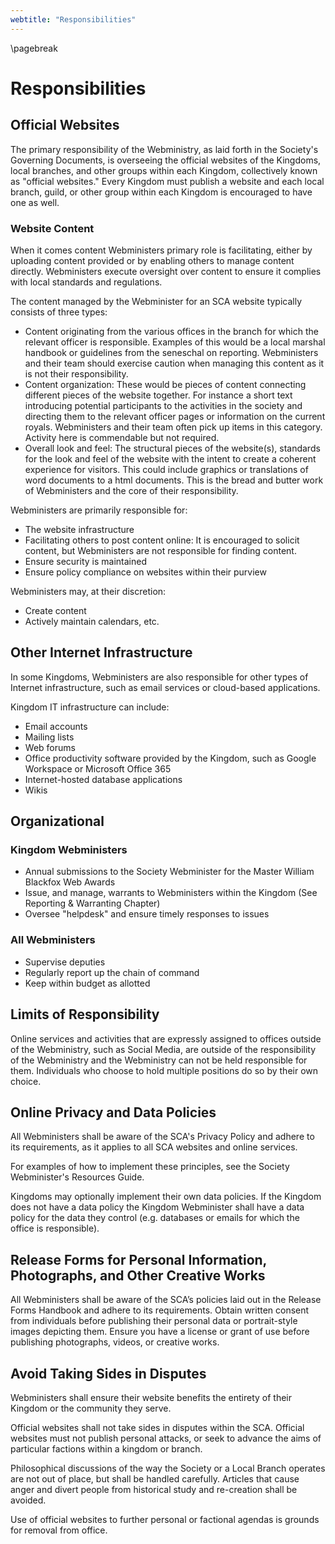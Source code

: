 ```yaml
---
webtitle: "Responsibilities"
---
```

\pagebreak

# Responsibilities

## Official Websites

The primary responsibility of the Webministry, as laid forth in the Society's Governing Documents, is overseeing the official websites of the Kingdoms, local branches, and other groups within each Kingdom, collectively known as "official websites."  Every Kingdom must publish a website and each local branch, guild, or other group within each Kingdom is encouraged to have one as well.

### Website Content

When it comes content Webministers primary role is facilitating, either by uploading content provided or by enabling others to manage content directly. Webministers execute oversight over content to ensure it complies with local standards and regulations. 

The content managed by the Webminister for an SCA website typically consists of three types:

* Content originating from the various offices in the branch for which the relevant officer is responsible. Examples of this would be a local marshal handbook or guidelines from the seneschal on reporting. Webministers and their team should exercise caution when managing this content as it is not their responsibility.
* Content organization: These would be pieces of content connecting different pieces of the website together. For instance a short text introducing potential participants to the activities in the society and directing them to the relevant officer pages or information on the current royals. Webministers and their team often pick up items in this category. Activity here is commendable but not required. 
* Overall look and feel: The structural pieces of the website(s), standards for the look and feel of the website with the intent to create a coherent experience for visitors. This could include graphics or translations of word documents to a html documents. This is the bread and butter work of Webministers and the core of their responsibility.

Webministers are primarily responsible for:

- The website infrastructure
- Facilitating others to post content online: It is encouraged to solicit content, but Webministers are not responsible for finding content.
- Ensure security is maintained
- Ensure policy compliance on websites within their purview

Webministers may, at their discretion:

- Create content
- Actively maintain calendars, etc.

## Other Internet Infrastructure

In some Kingdoms, Webministers are also responsible for other types of Internet infrastructure, such as email services or cloud-based applications. 

Kingdom IT infrastructure can include:

* Email accounts
* Mailing lists
* Web forums
* Office productivity software provided by the Kingdom, such as Google Workspace or Microsoft Office 365
* Internet-hosted database applications
* Wikis

## Organizational

### Kingdom Webministers
* Annual submissions to the Society Webminister for the Master William Blackfox Web Awards
* Issue, and manage, warrants to Webministers within the Kingdom (See Reporting & Warranting Chapter)
* Oversee "helpdesk" and ensure timely responses to issues

### All Webministers
* Supervise deputies
* Regularly report up the chain of command
* Keep within budget as allotted

## Limits of Responsibility

Online services and activities that are expressly assigned to offices outside of the Webministry, such as Social Media, are outside of the responsibility of the Webministry and the Webministry can not be held responsible for them.  Individuals who choose to hold multiple positions do so by their own choice.

## Online Privacy and Data Policies

All Webministers shall be aware of the SCA's Privacy Policy and adhere to its requirements, as it applies to all SCA websites and online services.

For examples of how to implement these principles, see the Society Webminister's Resources Guide.

Kingdoms may optionally implement their own data policies. If the Kingdom does not have a data policy the Kingdom Webminister shall have a data policy for the data they control (e.g. databases or emails for which the office is responsible). 

## Release Forms for Personal Information, Photographs, and Other Creative Works

All Webministers shall be aware of the SCA’s policies laid out in the Release Forms Handbook and adhere to its requirements. Obtain written consent from individuals before publishing their personal data or portrait-style images depicting them. Ensure you have a license or grant of use before publishing photographs, videos, or creative works.

## Avoid Taking Sides in Disputes

Webministers shall ensure their website benefits the entirety of their Kingdom or the community they serve.

Official websites shall not take sides in disputes within the SCA. Official websites must not publish personal attacks, or seek to advance the aims of particular factions within a kingdom or branch.

Philosophical discussions of the way the Society or a Local Branch operates are not out of place, but shall be handled carefully. Articles that cause anger and divert people from historical study and re-creation shall be avoided.

Use of official websites to further personal or factional agendas is grounds for removal from office.

